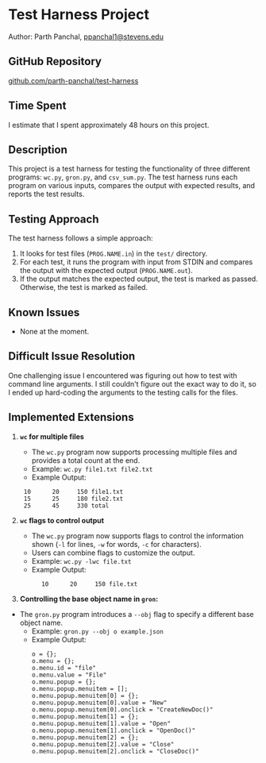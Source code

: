 # Test Harness Project

Author: Parth Panchal, [ppanchal1@stevens.edu](mailto:ppanchal1@stevens.edu)

## GitHub Repository

[github.com/parth-panchal/test-harness](https://github.com/parth-panchal/test-harness)

## Time Spent

I estimate that I spent approximately 48 hours on this project.

## Description

This project is a test harness for testing the functionality of three different programs: `wc.py`, `gron.py`, and `csv_sum.py`. The test harness runs each program on various inputs, compares the output with expected results, and reports the test results.

## Testing Approach

The test harness follows a simple approach:

1. It looks for test files (`PROG.NAME.in`) in the `test/` directory.
2. For each test, it runs the program with input from STDIN and compares the output with the expected output (`PROG.NAME.out`).
3. If the output matches the expected output, the test is marked as passed. Otherwise, the test is marked as failed.

## Known Issues

- None at the moment.

## Difficult Issue Resolution

One challenging issue I encountered was figuring out how to test with command line arguments. I still couldn't figure out the exact way to do it, so I ended up hard-coding the arguments to the testing calls for the files.

## Implemented Extensions

1. **`wc` for multiple files**

   - The `wc.py` program now supports processing multiple files and provides a total count at the end.
   - Example: `wc.py file1.txt file2.txt`
   - Example Output:

   ```
    10      20     150 file1.txt
    15      25     180 file2.txt
    25      45     330 total

   ```

2. **`wc` flags to control output**

   - The `wc.py` program now supports flags to control the information shown (`-l` for lines, `-w` for words, `-c` for characters).
   - Users can combine flags to customize the output.
   - Example: `wc.py -lwc file.txt`
   - Example Output:

   ```
         10      20     150 file.txt
   ```

3. **Controlling the base object name in `gron`:**

- The `gron.py` program introduces a `--obj` flag to specify a different base object name.
  - Example: `gron.py --obj o example.json`
  - Example Output:
    ```
    o = {};
    o.menu = {};
    o.menu.id = "file"
    o.menu.value = "File"
    o.menu.popup = {};
    o.menu.popup.menuitem = [];
    o.menu.popup.menuitem[0] = {};
    o.menu.popup.menuitem[0].value = "New"
    o.menu.popup.menuitem[0].onclick = "CreateNewDoc()"
    o.menu.popup.menuitem[1] = {};
    o.menu.popup.menuitem[1].value = "Open"
    o.menu.popup.menuitem[1].onclick = "OpenDoc()"
    o.menu.popup.menuitem[2] = {};
    o.menu.popup.menuitem[2].value = "Close"
    o.menu.popup.menuitem[2].onclick = "CloseDoc()"
    ```

